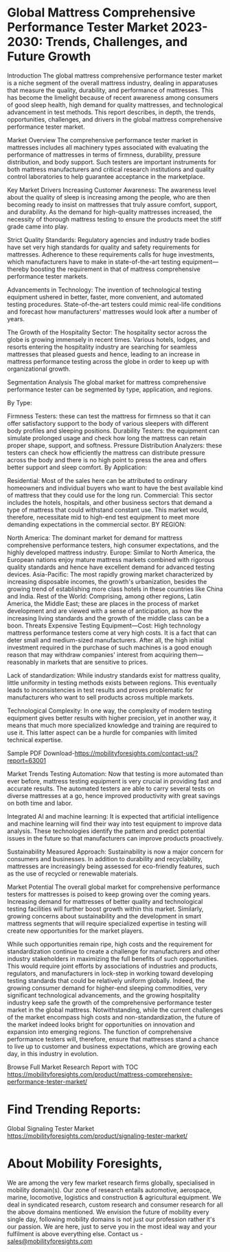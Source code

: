 # Global Mattress Comprehensive Performance Tester Market 2023-2030: Trends, Challenges, and Future Growth
Introduction
The global mattress comprehensive performance tester market is a niche segment of the overall mattress industry, dealing in apparatuses that measure the quality, durability, and performance of mattresses. This has become the limelight because of recent awareness among consumers of good sleep health, high demand for quality mattresses, and technological advancement in test methods. This report describes, in depth, the trends, opportunities, challenges, and drivers in the global mattress comprehensive performance tester market.

Market Overview
The comprehensive performance tester market in mattresses includes all machinery types associated with evaluating the performance of mattresses in terms of firmness, durability, pressure distribution, and body support. Such testers are important instruments for both mattress manufacturers and critical research institutions and quality control laboratories to help guarantee acceptance in the marketplace.

Key Market Drivers
Increasing Customer Awareness: The awareness level about the quality of sleep is increasing among the people, who are then becoming ready to insist on mattresses that truly assure comfort, support, and durability. As the demand for high-quality mattresses increased, the necessity of thorough mattress testing to ensure the products meet the stiff grade came into play.

Strict Quality Standards: Regulatory agencies and industry trade bodies have set very high standards for quality and safety requirements for mattresses. Adherence to these requirements calls for huge investments, which manufacturers have to make in state-of-the-art testing equipment—thereby boosting the requirement in that of mattress comprehensive performance tester markets.

Advancements in Technology: The invention of technological testing equipment ushered in better, faster, more convenient, and automated testing procedures. State-of-the-art testers could mimic real-life conditions and forecast how manufacturers' mattresses would look after a number of years.

The Growth of the Hospitality Sector: The hospitality sector across the globe is growing immensely in recent times. Various hotels, lodges, and resorts entering the hospitality industry are searching for seamless mattresses that pleased guests and hence, leading to an increase in mattress performance testing across the globe in order to keep up with organizational growth.


Segmentation Analysis
The global market for mattress comprehensive performance tester can be segmented by type, application, and regions.

By Type:

Firmness Testers: these can test the mattress for firmness so that it can offer satisfactory support to the body of various sleepers with different body profiles and sleeping positions.
Durability Testers: the equipment can simulate prolonged usage and check how long the mattress can retain proper shape, support, and softness.
Pressure Distribution Analyzers: these testers can check how efficiently the mattress can distribute pressure across the body and there is no high point to press the area and offers better support and sleep comfort.
By Application:

Residential: Most of the sales here can be attributed to ordinary homeowners and individual buyers who want to have the best available kind of mattress that they could use for the long run.
Commercial: This sector includes the hotels, hospitals, and other business sectors that demand a type of mattress that could withstand constant use. This market would, therefore, necessitate mid to high-end test equipment to meet more demanding expectations in the commercial sector.
BY REGION:

North America: The dominant market for demand for mattress comprehensive performance testers, high consumer expectations, and the highly developed mattress industry.
Europe: Similar to North America, the European nations enjoy mature mattress markets combined with rigorous quality standards and hence have excellent demand for advanced testing devices.
Asia-Pacific: The most rapidly growing market characterized by increasing disposable incomes, the growth's urbanization, besides the growing trend of establishing more class hotels in these countries like China and India.
Rest of the World: Comprising, among other regions, Latin America, the Middle East; these are places in the process of market development and are viewed with a sense of anticipation, as how the increasing living standards and the growth of the middle class can be a boon.
Threats
Expensive Testing Equipment—Cost: High technology mattress performance testers come at very high costs. It is a fact that can deter small and medium-sized manufacturers. After all, the high initial investment required in the purchase of such machines is a good enough reason that may withdraw companies' interest from acquiring them—reasonably in markets that are sensitive to prices.

Lack of standardization: While industry standards exist for mattress quality, little uniformity in testing methods exists between regions. This eventually leads to inconsistencies in test results and proves problematic for manufacturers who want to sell products across multiple markets.

Technological Complexity: In one way, the complexity of modern testing equipment gives better results with higher precision, yet in another way, it means that much more specialized knowledge and training are required to use it. This latter aspect can be a hurdle for companies with limited technical expertise.


Sample PDF Download-https://mobilityforesights.com/contact-us/?report=63001




Market Trends
Testing Automation: Now that testing is more automated than ever before, mattress testing equipment is very crucial in providing fast and accurate results. The automated testers are able to carry several tests on diverse mattresses at a go, hence improved productivity with great savings on both time and labor.

Integrated AI and machine learning: It is expected that artificial intelligence and machine learning will find their way into test equipment to improve data analysis. These technologies identify the pattern and predict potential issues in the future so that manufacturers can improve products proactively.

Sustainability Measured Approach: Sustainability is now a major concern for consumers and businesses. In addition to durability and recyclability, mattresses are increasingly being assessed for eco-friendly features, such as the use of recycled or renewable materials.

Market Potential
The overall global market for comprehensive performance testers for mattresses is poised to keep growing over the coming years. Increasing demand for mattresses of better quality and technological testing facilities will further boost growth within this market. Similarly, growing concerns about sustainability and the development in smart mattress segments that will require specialized expertise in testing will create new opportunities for the market players.

While such opportunities remain ripe, high costs and the requirement for standardization continue to create a challenge for manufacturers and other industry stakeholders in maximizing the full benefits of such opportunities. This would require joint efforts by associations of industries and products, regulators, and manufacturers in lock-step in working toward developing testing standards that could be relatively uniform globally.
Indeed, the growing consumer demand for higher-end sleeping commodities, very significant technological advancements, and the growing hospitality industry keep safe the growth of the comprehensive performance tester market in the global mattress. Notwithstanding, while the current challenges of the market encompass high costs and non-standardization, the future of the market indeed looks bright for opportunities on innovation and expansion into emerging regions. The function of comprehensive performance testers will, therefore, ensure that mattresses stand a chance to live up to customer and business expectations, which are growing each day, in this industry in evolution.


Browse Full Market Research Report with TOC
https://mobilityforesights.com/product/mattress-comprehensive-performance-tester-market/







# Find Trending Reports:
Global Signaling Tester Market
https://mobilityforesights.com/product/signaling-tester-market/

 
# About Mobility Foresights,
We are among the very few market research firms globally, specialised in mobility domain(s). Our zone of research entails automotive, aerospace, marine, locomotive, logistics and construction & agricultural equipment. We deal in syndicated research, custom research and consumer research for all the above domains mentioned.
We envision the future of mobility every single day, following mobility domains is not just our profession rather it's our passion. We are here, just to serve you in the most ideal way and your fulfilment is above everything else. Contact us -  sales@mobilityforesights.com 





